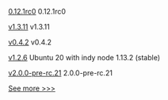 
[0.12.1rc0](https://github.com/hyperledger/aries-cloudagent-python/releases/tag/0.12.1rc0) 0.12.1rc0

[v1.3.11](https://github.com/hyperledger/firefly-transaction-manager/releases/tag/v1.3.11) v1.3.11

[v0.4.2](https://github.com/hyperledger/indy-vdr/releases/tag/v0.4.2) v0.4.2

[v1.2.6](https://github.com/hyperledger/indy-node-container/releases/tag/v1.2.6) Ubuntu 20 with indy node 1.13.2 (stable)

[v2.0.0-pre-rc.21](https://github.com/hyperledger/iroha/releases/tag/v2.0.0-pre-rc.21) 2.0.0-pre-rc.21


[See more >>>](https://start-here.hyperledger.org/releases)
